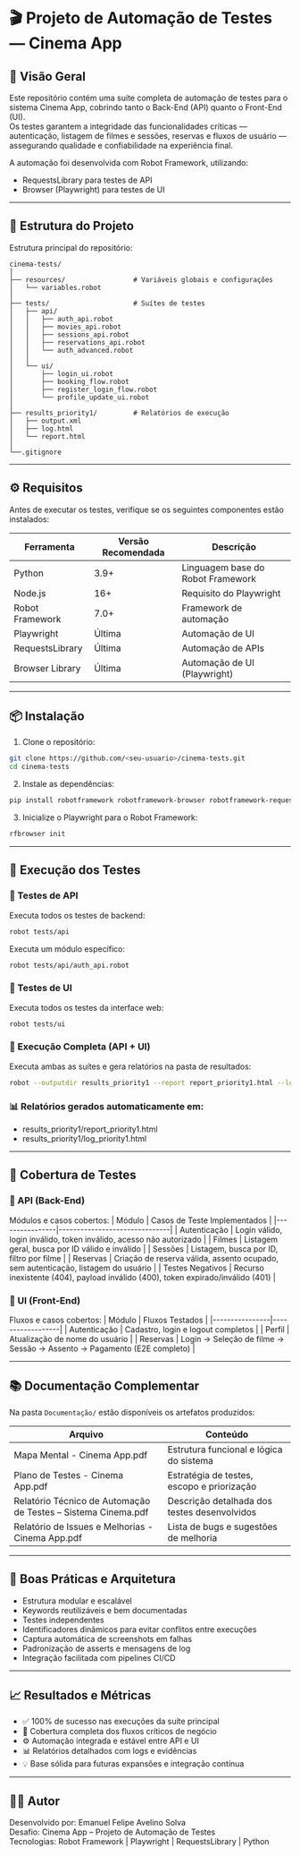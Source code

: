 # 🎬 Projeto de Automação de Testes — Cinema App

## 🧩 Visão Geral
Este repositório contém uma suíte completa de automação de testes para o sistema Cinema App, cobrindo tanto o Back-End (API) quanto o Front-End (UI).  
Os testes garantem a integridade das funcionalidades críticas — autenticação, listagem de filmes e sessões, reservas e fluxos de usuário — assegurando qualidade e confiabilidade na experiência final.

A automação foi desenvolvida com Robot Framework, utilizando:
- RequestsLibrary para testes de API
- Browser (Playwright) para testes de UI

---

## 📁 Estrutura do Projeto
Estrutura principal do repositório:

```
cinema-tests/
│
├── resources/                 # Variáveis globais e configurações
│   └── variables.robot
│
├── tests/                     # Suítes de testes
│   ├── api/
│   │   ├── auth_api.robot
│   │   ├── movies_api.robot
│   │   ├── sessions_api.robot
│   │   ├── reservations_api.robot
│   │   └── auth_advanced.robot
│   │
│   └── ui/
│       ├── login_ui.robot
│       ├── booking_flow.robot
│       ├── register_login_flow.robot
│       └── profile_update_ui.robot
│
├── results_priority1/         # Relatórios de execução
│   ├── output.xml
│   ├── log.html
│   └── report.html
│
└──.gitignore

```

---

## ⚙️ Requisitos
Antes de executar os testes, verifique se os seguintes componentes estão instalados:

| Ferramenta        | Versão Recomendada | Descrição                                |
|-------------------|--------------------|------------------------------------------|
| Python            | 3.9+               | Linguagem base do Robot Framework        |
| Node.js           | 16+                | Requisito do Playwright                  |
| Robot Framework   | 7.0+               | Framework de automação                   |
| Playwright        | Última             | Automação de UI                          |
| RequestsLibrary   | Última             | Automação de APIs                        |
| Browser Library   | Última             | Automação de UI (Playwright)             |

---

## 📦 Instalação

1. Clone o repositório:
```bash
git clone https://github.com/<seu-usuario>/cinema-tests.git
cd cinema-tests
```

2. Instale as dependências:
```bash
pip install robotframework robotframework-browser robotframework-requests
```

3. Inicialize o Playwright para o Robot Framework:
```bash
rfbrowser init
```

---

## 🚀 Execução dos Testes

### 🔹 Testes de API
Executa todos os testes de backend:
```bash
robot tests/api
```

Executa um módulo específico:
```bash
robot tests/api/auth_api.robot
```

### 🔹 Testes de UI
Executa todos os testes da interface web:
```bash
robot tests/ui
```

### 🔹 Execução Completa (API + UI)
Executa ambas as suítes e gera relatórios na pasta de resultados:
```bash
robot --outputdir results_priority1 --report report_priority1.html --log log_priority1.html tests
```

### 📊 Relatórios gerados automaticamente em:
- results_priority1/report_priority1.html
- results_priority1/log_priority1.html

---

## 🧪 Cobertura de Testes

### 🔸 API (Back-End)
Módulos e casos cobertos:
| Módulo         | Casos de Teste Implementados |
|----------------|-------------------------------|
| Autenticação   | Login válido, login inválido, token inválido, acesso não autorizado |
| Filmes         | Listagem geral, busca por ID válido e inválido |
| Sessões        | Listagem, busca por ID, filtro por filme |
| Reservas       | Criação de reserva válida, assento ocupado, sem autenticação, listagem do usuário |
| Testes Negativos | Recurso inexistente (404), payload inválido (400), token expirado/inválido (401) |

### 🔸 UI (Front-End)
Fluxos e casos cobertos:
| Módulo         | Fluxos Testados |
|----------------|------------------|
| Autenticação   | Cadastro, login e logout completos |
| Perfil         | Atualização de nome do usuário |
| Reservas       | Login → Seleção de filme → Sessão → Assento → Pagamento (E2E completo) |

---

## 📚 Documentação Complementar
Na pasta `Documentação/` estão disponíveis os artefatos produzidos:

| Arquivo | Conteúdo |
|---------|----------|
| Mapa Mental - Cinema App.pdf | Estrutura funcional e lógica do sistema |
| Plano de Testes - Cinema App.pdf | Estratégia de testes, escopo e priorização |
| Relatório Técnico de Automação de Testes – Sistema Cinema.pdf | Descrição detalhada dos testes desenvolvidos |
| Relatório de Issues e Melhorias - Cinema App.pdf | Lista de bugs e sugestões de melhoria |

---

## 🧠 Boas Práticas e Arquitetura
- Estrutura modular e escalável
- Keywords reutilizáveis e bem documentadas
- Testes independentes
- Identificadores dinâmicos para evitar conflitos entre execuções
- Captura automática de screenshots em falhas
- Padronização de asserts e mensagens de log
- Integração facilitada com pipelines CI/CD

---

## 📈 Resultados e Métricas
- ✅ 100% de sucesso nas execuções da suíte principal
- 🧩 Cobertura completa dos fluxos críticos de negócio
- ⚙️ Automação integrada e estável entre API e UI
- 📊 Relatórios detalhados com logs e evidências
- 💡 Base sólida para futuras expansões e integração contínua

---

## 👨‍💻 Autor
Desenvolvido por: Emanuel Felipe Avelino Solva  
Desafio: Cinema App – Projeto de Automação de Testes  
Tecnologias: Robot Framework | Playwright | RequestsLibrary | Python

